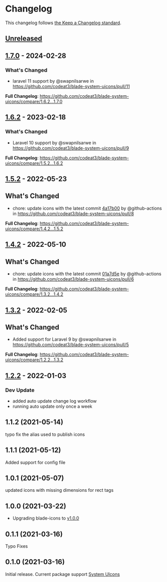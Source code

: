 # Changelog

This changelog follows [the Keep a Changelog standard](https://keepachangelog.com).

## [Unreleased](https://github.com/codeat3/blade-system-uicons/compare/1.7.0...HEAD)

## [1.7.0](https://github.com/codeat3/blade-system-uicons/compare/1.6.2...1.7.0) - 2024-02-28

### What's Changed

* laravel 11 support by @swapnilsarwe in https://github.com/codeat3/blade-system-uicons/pull/11

**Full Changelog**: https://github.com/codeat3/blade-system-uicons/compare/1.6.2...1.7.0

## [1.6.2](https://github.com/codeat3/blade-system-uicons/compare/1.5.2...1.6.2) - 2023-02-18

### What's Changed

- Laravel 10 support by @swapnilsarwe in https://github.com/codeat3/blade-system-uicons/pull/9

**Full Changelog**: https://github.com/codeat3/blade-system-uicons/compare/1.5.2...1.6.2

## [1.5.2](https://github.com/codeat3/blade-system-uicons/compare/1.4.2...1.5.2) - 2022-05-23

## What's Changed

- chore: update icons with the latest commit [4a17b00](https://github.com/CoreyGinnivan/system-uicons/commit/4a17b006f9f3a6f549631d408daae322737be366) by @github-actions in https://github.com/codeat3/blade-system-uicons/pull/8

**Full Changelog**: https://github.com/codeat3/blade-system-uicons/compare/1.4.2...1.5.2

## [1.4.2](https://github.com/codeat3/blade-system-uicons/compare/1.3.2...1.4.2) - 2022-05-10

## What's Changed

- chore: update icons with the latest commit [01a7d5e](https://github.com/CoreyGinnivan/system-uicons/commit/01a7d5ec3fa4b138dae869eeb663954a95986e0f) by @github-actions in https://github.com/codeat3/blade-system-uicons/pull/6

**Full Changelog**: https://github.com/codeat3/blade-system-uicons/compare/1.3.2...1.4.2

## [1.3.2](https://github.com/codeat3/blade-system-uicons/compare/1.2.2...1.3.2) - 2022-02-05

## What's Changed

- Added support for Laravel 9 by @swapnilsarwe in https://github.com/codeat3/blade-system-uicons/pull/5

**Full Changelog**: https://github.com/codeat3/blade-system-uicons/compare/1.2.2...1.3.2

## [1.2.2](https://github.com/codeat3/blade-system-uicons/compare/1.1.2...1.2.2) - 2022-01-03

### Dev Update

- added auto update change log workflow
- running auto update only once a week

## 1.1.2 (2021-05-14)

typo fix the alias used to publish icons

## 1.1.1 (2021-05-12)

Added support for config file

## 1.0.1 (2021-05-07)

updated icons with missing dimensions for rect tags

## 1.0.0 (2021-03-22)

- Upgrading blade-icons to [v1.0.0](https://github.com/blade-ui-kit/blade-icons/releases/tag/1.0.0)

## 0.1.1 (2021-03-16)

Typo Fixes

## 0.1.0 (2021-03-16)

Initial release.
Current package support [System UIcons](https://github.com/CoreyGinnivan/system-uicons/commit/3e99f4c431154fffd24cc1127e791c4a791fb96b)
